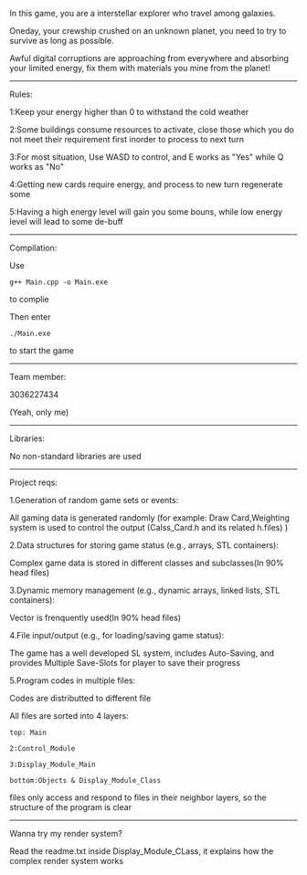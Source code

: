 In this game, you are a interstellar explorer who travel among galaxies.

Oneday, your crewship crushed on an unknown planet, you need to try to survive as long as possible.

Awful digital corruptions are approaching from everywhere and absorbing your limited energy, fix them with materials you mine from the planet!

----------------------------------------------------

Rules:

  1:Keep your energy higher than 0 to withstand the cold weather
  
  2:Some buildings consume resources to activate, close those which you do not meet their requirement first inorder to process to next turn
  
  3:For most situation, Use WASD to control, and E works as "Yes" while Q works as "No"
  
  4:Getting new cards require energy, and process to new turn regenerate some

  5:Having a high energy level will gain you some bouns, while low energy level will lead to some de-buff

----------------------------------------------------

Compilation:

  Use 
  
    g++ Main.cpp -o Main.exe
    
  to complie
  
  Then enter
  
    ./Main.exe
    
  to start the game
  
----------------------------------------------------

Team member:

  3036227434
  
(Yeah, only me)

----------------------------------------------------

Libraries:

  No non-standard libraries are used

----------------------------------------------------

Project reqs:

1.Generation of random game sets or events:

  All gaming data is generated randomly  (for example: Draw Card,Weighting system is used to control the output  (Calss_Card.h and its related h.files)  )

2.Data structures for storing game status (e.g., arrays, STL containers):

  Complex game data is stored in different classes and subclasses(In 90% head files)

3.Dynamic memory management (e.g., dynamic arrays, linked lists, STL containers):

  Vector is frenquently used(In 90% head files)
  
4.File input/output (e.g., for loading/saving game status):

  The game has a well developed SL system, includes Auto-Saving, and provides Multiple Save-Slots for player to save their progress

  
5.Program codes in multiple files:

  Codes are distributted to different file
  
  All files are sorted into 4 layers:

    top: Main
    
    2:Control_Module
    
    3:Display_Module_Main
    
    bottom:Objects & Display_Module_Class
    
  files only access and respond to files in their neighbor layers, so the structure of the program is clear

----------------------------------------------------

Wanna try my render system?

  Read the readme.txt inside Display_Module_CLass, it explains how the complex render system works

